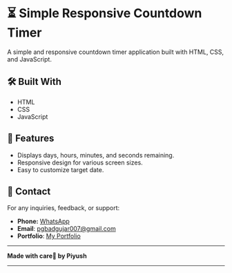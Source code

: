 # ⏳ Simple Responsive Countdown Timer

A simple and responsive countdown timer application built with HTML, CSS, and JavaScript.

## 🛠️ Built With

- HTML
- CSS
- JavaScript

## 🌟 Features

- Displays days, hours, minutes, and seconds remaining.
- Responsive design for various screen sizes.
- Easy to customize target date.

## 📧 Contact

For any inquiries, feedback, or support:
- **Phone:** [WhatsApp](https://wa.me/917774835449)
- **Email**: [pgbadgujar007@gmail.com](mailto:pgbadgujar007@gmail.com)
- **Portfolio**: [My Portfolio](https://web-portfolio-piyush.vercel.app/)

---

**Made with care🧡 by Piyush**

---